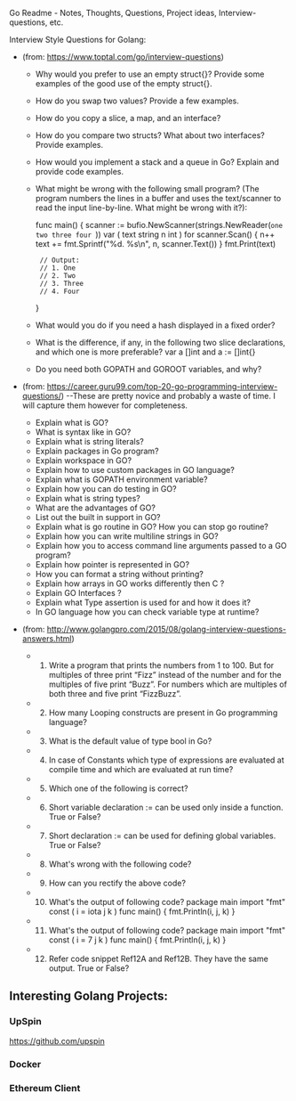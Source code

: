 Go Readme - Notes, Thoughts, Questions, Project ideas, Interview-questions, etc.




Interview Style Questions for Golang: 

- (from: https://www.toptal.com/go/interview-questions)
   - Why would you prefer to use an empty struct{}? Provide some examples of the good use of the empty struct{}.
   - How do you swap two values? Provide a few examples.
   - How do you copy a slice, a map, and an interface?
   - How do you compare two structs? What about two interfaces? Provide examples.
   - How would you implement a stack and a queue in Go? Explain and provide code examples.
   - What might be wrong with the following small program? (The program numbers the lines in 
     a buffer and uses the text/scanner to read the input line-by-line. What might be wrong with it?):

       func main() {
	      scanner := bufio.NewScanner(strings.NewReader(`one
             two
             three
             four
          `))
	      var (
		     text string
		     n    int
	      )
	      for scanner.Scan() {
		     n++
		     text += fmt.Sprintf("%d. %s\n", n, scanner.Text())
	      }
	      fmt.Print(text)

	      // Output:
	      // 1. One
	      // 2. Two
	      // 3. Three
	      // 4. Four
       }

   - What would you do if you need a hash displayed in a fixed order?
   - What is the difference, if any, in the following two slice declarations, and which one is more preferable?
      var a []int
      and
      a := []int{}
   - Do you need both GOPATH and GOROOT variables, and why?

- (from: https://career.guru99.com/top-20-go-programming-interview-questions/) 
   --These are pretty novice and probably a waste of time. I will capture them however for completeness.
   - Explain what is GO?
   - What is syntax like in GO?
   - Explain what is string literals?
   - Explain packages in Go program?
   - Explain workspace in GO?
   - Explain how to use custom packages in GO language?
   - Explain what is GOPATH environment variable?
   - Explain how you can do testing in GO?
   - Explain what is string types?
   - What are the advantages of GO?
   - List out the built in support in GO?
   - Explain what is go routine in GO? How you can stop go routine?
   - Explain how you can write multiline strings in GO?
   - Explain how you to access command line arguments passed to a GO program?
   - Explain how pointer is represented in GO?
   - How you can format a string without printing?
   - Explain how arrays in GO works differently then C ?
   - Explain GO Interfaces ?
   - Explain what Type assertion is used for and how it does it?
   - In GO language how you can check variable type at runtime?

- (from: http://www.golangpro.com/2015/08/golang-interview-questions-answers.html)
   - 1. Write a program that prints the numbers from 1 to 100. But for multiples of three print “Fizz” instead of the number and for the multiples of five print “Buzz”. For numbers which are multiples of both three and five print “FizzBuzz”.
   - 2. How many Looping constructs are present in Go programming language?
   - 3. What is the default value of type bool in Go?
   - 4. In case of Constants which type of expressions are evaluated at compile time and which are evaluated at run time?
   - 5. Which one of the following is correct?
   - 6. Short  variable declaration := can be used only inside a function. True or False?
   - 7. Short declaration := can be used for defining global variables. True or False?
   - 8. What's wrong with the following code?
   - 9. How can you rectify the above code?
   - 10. What's the output of following code?
      package main
      import "fmt"
      const ( 
          i = iota
          j 
          k 
      )
      func main() {
         fmt.Println(i, j, k)
      }
   - 11. What's the output of following code?
      package main
      import "fmt"
      const ( 
          i = 7
          j 
          k 
      )
      func main() {
         fmt.Println(i, j, k)
      }
   - 12. Refer code snippet Ref12A and Ref12B. They have the same output. True or False?


## Interesting Golang Projects:

### UpSpin 

https://github.com/upspin

### Docker

### Ethereum Client
